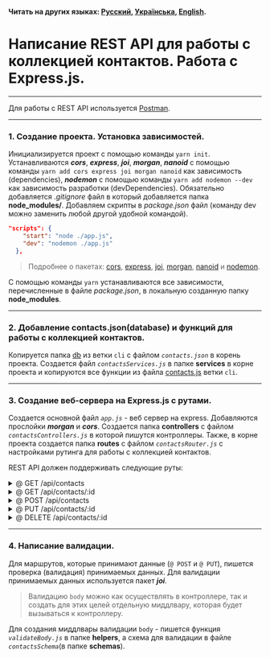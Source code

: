 **Читать на других языках: [Русский](README.md),
[Українська](README.ua.md), [English](README.en.md).**

# Написание REST API для работы с коллекцией контактов. Работа с Express.js.
---
Для работы с REST API используется [Postman](https://www.getpostman.com/).

---
### 1. Создание проекта. Установка зависимостей.
Инициализируется проект с помощью команды `yarn init`.
Устанавливаются ***cors***, ***express***, ***joi***, ***morgan***, ***nanoid*** с помощью команды `yarn add cors express joi morgan nanoid` как зависимость (dependencies), ***nodemon*** с помощью команды `yarn add nodemon --dev` как зависимость разработки (devDependencies). Обязательно добавляется *.gitignore* файл в который добавляется папка **node_modules/**.
Добавляем скрипты в *package.json* файл (команду dev можно заменить любой другой удобной командой).
```json
"scripts": {
    "start": "node ./app.js",
    "dev": "nodemon ./app.js"
  },
```
> Подробнее о пакетах: [cors](https://www.npmjs.com/package/cors), [express](https://www.npmjs.com/package/express), [joi](https://www.npmjs.com/package/joi), [morgan](https://www.npmjs.com/package/morgan), [nanoid](https://www.npmjs.com/package/nanoid)  и [nodemon](https://www.npmjs.com/package/nodemon).

С помощью команды `yarn` устанавливаются все зависимости, перечисленные в файле *package.json*, в локальную созданную папку **node_modules**.

---
### 2. Добавление contacts.json(database) и функций для работы с коллекцией контактов.

Копируется папка [db](https://github.com/YevhenChementsov/node-full-course/tree/cli/db) из ветки `cli` с файлом *`contacts.json`* в корень проекта.
Создается файл *`contactsServices.js`* в папке **services** в корне проекта и копируются все функции из файла [contacts.js](https://github.com/YevhenChementsov/node-full-course/blob/cli/contacts.js) ветки `cli`.

---
### 3. Создание веб-сервера на Express.js с рутами.

Создается основной файл *`app.js`* - веб сервер на express. Добавляются прослойки ***morgan*** и ***cors***.
Создается папка **controllers** с файлом *`contactsControllers.js`* в которой пишутся контроллеры. Также, в корне проекта создается папка **routes** с файлом *`contactsRouter.js`* с настройками рутинга для работы с коллекцией контактов.

REST API должен поддерживать следующие руты:

<details>
<summary>@ GET /api/contacts</summary>

- Ничего не получает
- Вызывает функцию-сервис `getListOfContacts` для работы с json-файлом *`contacts.json`*
- Возвращает массив всех контактов в json-формате со статусом `200`

</details>

<details>
<summary>@ GET /api/contacts/:id</summary>

- Не получает `data`
- Получает параметр `id`
- Вызывает функцию-сервис `getContactById` для работы с json-файлом *`contacts.json`*
- Если такой `id` есть, возвращает объект контакта в json-формате со статусом `200`
- Если такого `id` нет, возвращает json с ключом `"message": "Not found"` и статусом `404`

</details>

<details>
<summary>@ POST /api/contacts</summary>

- Получает `data` в формате `{name, email, phone}` (все поля обязательны)
- Если в `data` нет каких-то обязательных полей, возвращает json с ключом `{"message": "Missing required name field"}` и статусом `400`
- Если с `data` все хорошо, добавляет уникальный идентификатор в объект контакта
- Вызывает функцию-сервис `addContact(data)` для сохранения контакта в файле *`contacts.json`*
- По результату работы функции возвращает объект с добавленным `{id, name, email, phone}` и статусом `201`

</details>

<details>
<summary>@ PUT /api/contacts/:id</summary>

- Получает параметр `id`
- Получает `data` в json-формате c обновлением любых полей `name`, `email` и `phone`
- Если `data` нет, возвращает json с ключом `{"message": "Missing fields"}` и статусом `400`
- Если с `data` все хорошо, вызывает функцию-сервис `updateContactById(id, data)`  для обновления контакта в файле *`contacts.json`*
- По результату работы функции возвращает обновленный объект контакта со статусом `200`. В противном случае, возвращает json с ключом `"message": "Not found"` и статусом `404`

</details>

<details>
<summary>@ DELETE /api/contacts/:id</summary>

- не получает `data`
- получает параметр `id`
- вызывает функцию-сервис `getContactById` для работы с json-файлом *`contacts.json`*
- если такой `id` есть, возвращает объект контакта в json-формате со статусом `200`
- если такого `id` нет, возвращает json с ключом `"message": "Not found"` и статусом `404`

</details>

---
### 4. Написание валидации.

Для маршрутов, которые принимают данные (`@ POST` и `@ PUT`), пишется проверка (валидация) принимаемых данных. Для валидации принимаемых данных используется пакет ***joi***.
> Валидацию `body` можно как осуществлять в контроллере, так и создать для этих целей отдельную миддлвару, которая будет вызываться к контроллеру.

Для создания миддлвары валидации `body` - пишется функция *`validateBody.js`* в папке **helpers**, а схема для валидации в файле *`contactsSchema`*(в папке **schemas**).